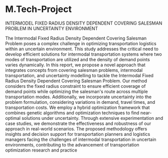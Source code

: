 # M.Tech-Project
INTERMODEL FIXED RADIUS DENSITY DEPENDENT COVERING SALESMAN PROBLEM IN UNCERTAINTY ENVIRONMENT

The Intermodal Fixed Radius Density Dependent Covering Salesman Problem
poses a complex challenge in optimizing transportation logistics within an 
uncertain environment. This study addresses the critical need to develop 
efficient solutions for intermodal transportation systems where two modes of 
transportation are utilized and the density of demand points varies 
dynamically. In this report, we propose a novel approach that integrates 
concepts from covering salesman problems, intermodal transportation, and 
uncertainty modelling to tackle the Intermodal Fixed Radius Density 
Dependent Covering Salesman Problem. Our method considers the fixed 
radius constraint to ensure efficient coverage of demand points while 
optimizing the salesman's route across multiple transportation modes. 
Additionally, we incorporate uncertainty into the problem formulation, 
considering variations in demand, travel times, and transportation costs. We 
employ a hybrid optimization framework that combines genetic algorithms and 
optimization techniques to find near-optimal solutions under uncertainty. 
Through extensive experimentation and case studies, we demonstrate the 
effectiveness and robustness of our approach in real-world scenarios. The 
proposed methodology offers insights and decision support for transportation 
planners and logistics managers facing the challenges of intermodal 
transportation in uncertain environments, contributing to the advancement of 
transportation optimization research and practice
